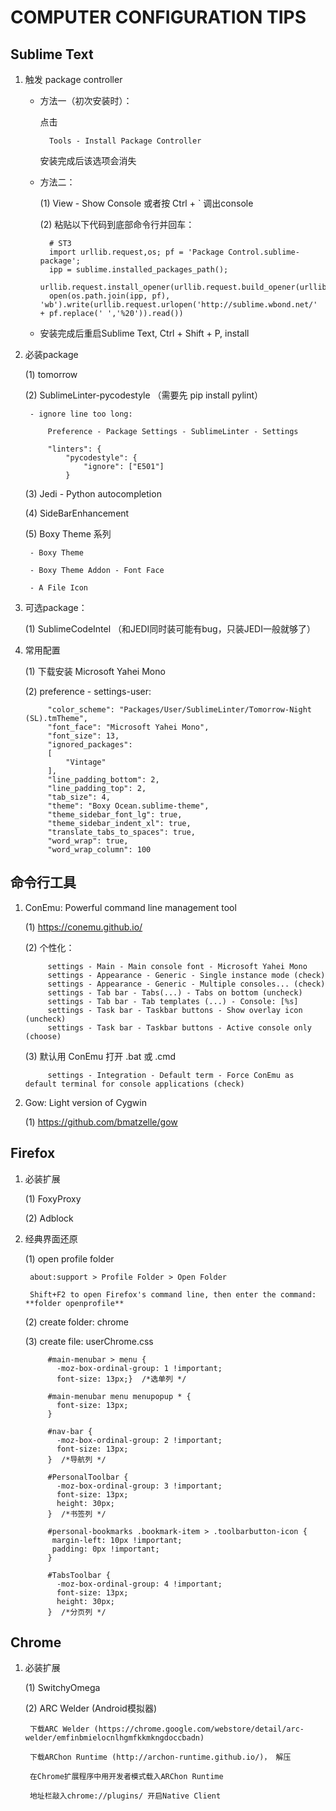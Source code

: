 COMPUTER CONFIGURATION TIPS
=============================

Sublime Text
----------------

1. 触发 package controller

    - 方法一（初次安装时）：

        点击

            Tools - Install Package Controller

        安装完成后该选项会消失

    - 方法二：

        (1) View - Show Console 或者按 Ctrl + ` 调出console

        (2) 粘贴以下代码到底部命令行并回车：
        
            # ST3
            import urllib.request,os; pf = 'Package Control.sublime-package';
            ipp = sublime.installed_packages_path();
            urllib.request.install_opener(urllib.request.build_opener(urllib.request.ProxyHandler()));
            open(os.path.join(ipp, pf), 'wb').write(urllib.request.urlopen('http://sublime.wbond.net/' + pf.replace(' ','%20')).read())

    - 安装完成后重启Sublime Text, Ctrl + Shift + P, install

2. 必装package

    (1) tomorrow

    (2) SublimeLinter-pycodestyle （需要先 pip install pylint）

        - ignore line too long:

            Preference - Package Settings - SublimeLinter - Settings

            "linters": {
                "pycodestyle": {
                    "ignore": ["E501"]
                }

    (3) Jedi - Python autocompletion

    (4) SideBarEnhancement

    (5) Boxy Theme 系列

        - Boxy Theme

        - Boxy Theme Addon - Font Face

        - A File Icon

3. 可选package：

    (1) SublimeCodeIntel （和JEDI同时装可能有bug，只装JEDI一般就够了）

3. 常用配置

    (1) 下载安装 Microsoft Yahei Mono

    (2) preference - settings-user:

            "color_scheme": "Packages/User/SublimeLinter/Tomorrow-Night (SL).tmTheme",
            "font_face": "Microsoft Yahei Mono",
            "font_size": 13,
            "ignored_packages":
            [
                "Vintage"
            ],
            "line_padding_bottom": 2,
            "line_padding_top": 2,
            "tab_size": 4,
            "theme": "Boxy Ocean.sublime-theme",
            "theme_sidebar_font_lg": true,
            "theme_sidebar_indent_xl": true,
            "translate_tabs_to_spaces": true,
            "word_wrap": true,
            "word_wrap_column": 100

命令行工具
---------------

1. ConEmu: Powerful command line management tool

    (1) https://conemu.github.io/

    (2) 个性化：

            settings - Main - Main console font - Microsoft Yahei Mono
            settings - Appearance - Generic - Single instance mode (check)
            settings - Appearance - Generic - Multiple consoles... (check)
            settings - Tab bar - Tabs(...) - Tabs on bottom (uncheck)
            settings - Tab bar - Tab templates (...) - Console: [%s]
            settings - Task bar - Taskbar buttons - Show overlay icon (uncheck)
            settings - Task bar - Taskbar buttons - Active console only (choose)

    (3) 默认用 ConEmu 打开 .bat 或 .cmd

            settings - Integration - Default term - Force ConEmu as default terminal for console applications (check)

2. Gow: Light version of Cygwin

    (1) https://github.com/bmatzelle/gow


Firefox
------------

1. 必装扩展

    (1) FoxyProxy

    (2) Adblock

2. 经典界面还原

    (1) open profile folder

        about:support > Profile Folder > Open Folder

        Shift+F2 to open Firefox's command line, then enter the command: **folder openprofile**

    (2) create folder: chrome

    (3) create file: userChrome.css

            #main-menubar > menu {
              -moz-box-ordinal-group: 1 !important;
              font-size: 13px;}  /*选单列 */

            #main-menubar menu menupopup * {
              font-size: 13px;
            }

            #nav-bar {
              -moz-box-ordinal-group: 2 !important;
              font-size: 13px;
            }  /*导航列 */

            #PersonalToolbar {
              -moz-box-ordinal-group: 3 !important;
              font-size: 13px;
              height: 30px;
            }  /*书签列 */

            #personal-bookmarks .bookmark-item > .toolbarbutton-icon {
             margin-left: 10px !important;
             padding: 0px !important;
            }

            #TabsToolbar {
              -moz-box-ordinal-group: 4 !important;
              font-size: 13px;
              height: 30px;
            }  /*分页列 */

Chrome
-------------

1. 必装扩展
    
    (1) SwitchyOmega

    (2) ARC Welder (Android模拟器)

        下载ARC Welder (https://chrome.google.com/webstore/detail/arc-welder/emfinbmielocnlhgmfkkmkngdoccbadn)

        下载ARChon Runtime (http://archon-runtime.github.io/)， 解压

        在Chrome扩展程序中用开发者模式载入ARChon Runtime

        地址栏敲入chrome://plugins/ 开启Native Client
